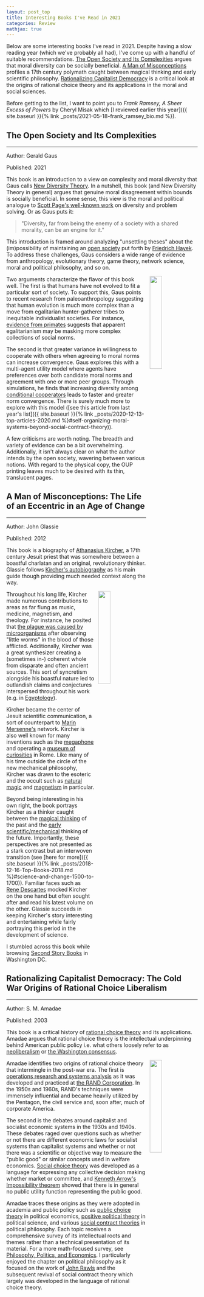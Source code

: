 ```yaml
---
layout: post_top
title: Interesting Books I've Read in 2021
categories: Review
mathjax: true
---
```


Below are some interesting books I've read in 2021. Despite having a slow reading year (which we've probably all had), I've come up with a handful of suitable recommendations. [The Open Society and Its Complexities](#the-open-society-and-its-complexities) argues that moral diversity can be socially beneficial. [A Man of Misconceptions](#a-man-of-misconceptions-the-life-of-an-eccentric-in-an-age-of-change) profiles a 17th century polymath caught between magical thinking and early scientific philosophy. [Rationalizing Capitalist Democracy](#rationalizing-capitalist-democracy-the-cold-war-origins-of-rational-choice-liberalism) is a critical look at the origins of rational choice theory and its applications in the moral and social sciences.

Before getting to the list, I want to point you to _Frank Ramsey, A Sheer Excess of Powers_ by Cheryl Misak which [I reviewed earlier this year]({{ site.baseurl }}{% link _posts/2021-05-18-frank_ramsey_bio.md %}).

## The Open Society and Its Complexities
______

Author: Gerald Gaus


Published: 2021

This book is an introduction to a view on complexity and moral diversity that Gaus calls [New Diversity Theory](https://www.law.georgetown.edu/public-policy-journal/in-print/volume-16-special-issue-2018/the-complexity-of-a-diverse-moral-order/). In a nutshell, this book (and New Diversity Theory in general) argues that genuine moral disagreement within bounds is socially beneficial. In some sense, this view is the moral and political analogue to [Scott Page's well-known work](https://sites.lsa.umich.edu/scottepage/research-2/diversity-research/) on diversity and problem solving. Or as Gaus puts it:
>"Diversity, far from being the enemy of a society with a shared morality, can be an engine for it."

This introduction is framed around analyzing "unsettling theses" about the (im)possibility of maintaining an [open society](https://en.wikipedia.org/wiki/Open_society) put forth by [Friedrich Hayek](https://plato.stanford.edu/entries/friedrich-hayek/). To address these challenges, Gaus considers a wide range of evidence from anthropology, evolutionary theory, game theory, network science, moral and political philosophy, and so on.

<img style="float: right; display: inline-block; margin: 0px 0px 5px 10px" width="25%" height="25%" src="https://fdslive.oup.com/covers/gab/550-550-72-jpg-RGB-85/9780190648978.jpg">

Two arguments characterize the flavor of this book well. The first is that humans have not evolved to fit a particular sort of society. To support this, Gaus points to recent research from paleoanthropology suggesting that human evolution is much more complex than a move from egalitarian hunter-gatherer tribes to inequitable individualist societies. For instance, [evidence from primates](https://www.hup.harvard.edu/catalog.php?content=reviews&isbn=9780674006911) suggests that apparent egalitarianism may be masking more complex collections of social norms.  

The second is that greater variance in willingness to cooperate with others when agreeing to moral norms can increase convergence. Gaus explores this with a multi-agent utility model where agents have preferences over both candidate moral norms and agreement with one or more peer groups. Through simulations, he finds that increasing diversity among [conditional cooperators](https://www.aeaweb.org/articles?id=10.1257/jep.14.3.137) leads to faster and greater norm convergence. There is surely much more to explore with this model ([see this article from last year's list]({{ site.baseurl }}{% link _posts/2020-12-13-top-articles-2020.md %}#self-organizing-moral-systems-beyond-social-contract-theory)).

A few criticisms are worth noting. The breadth and variety of evidence can be a bit overwhelming. Additionally, it isn't always clear on what the author intends by the open society, wavering between various notions. With regard to the physical copy, the OUP printing leaves much to be desired with its thin, translucent pages.


## A Man of Misconceptions: The Life of an Eccentric in an Age of Change
______

Author: John Glassie


Published: 2012


This book is a biography of [Athanasius Kircher](https://en.wikipedia.org/wiki/Athanasius_Kircher), a 17th century Jesuit priest that was somewhere between a boastful charlatan and an original, revolutionary thinker. Glassie follows [Kircher's autobiography](https://brill.com/view/book/9789004216327/B9789004216327_019.xml) as his main guide though providing much needed context along the way.

<img style="float: right; display: inline-block; margin: 0px 0px 5px 10px" width="25%" height="25%" src="https://upload.wikimedia.org/wikipedia/commons/thumb/5/5f/Athanasius_Kircher_%28cropped%29.jpg/800px-Athanasius_Kircher_%28cropped%29.jpg">

Throughout his long life, Kircher made numerous contributions to areas as far flung as music, medicine, magnetism, and theology. For instance, he posited that [the plague was caused by microorganisms](https://publicdomainreview.org/essay/athanasius-kircher-study-of-the-plague) after observing "little worms" in the blood of those afflicted. Additionally, Kircher was a great synthesizer creating a (sometimes in-) coherent whole from disparate and often ancient sources. This sort of syncretism alongside his boastful nature led to outlandish claims and conjectures interspersed throughout his work (e.g. in [Egyptology](https://fathom.lib.uchicago.edu/1/777777122590/)).

Kircher became the center of Jesuit scientific communication, a sort of counterpart to [Marin Mersenne's](https://en.wikipedia.org/wiki/Marin_Mersenne) network. Kircher is also well known for many inventions such as the [megaphone](https://en.wikipedia.org/wiki/Megaphone) and operating a [museum of curiosities](https://en.wikipedia.org/wiki/Kircherian_Museum) in Rome. Like many of his time outside the circle of the new mechanical philosophy, Kircher was drawn to the esoteric and the occult such as [natural magic](https://en.wikipedia.org/wiki/Natural_magic) and [magnetism](https://en.wikipedia.org/wiki/Ars_Magnesia) in particular.

Beyond being interesting in his own right, the book portrays Kircher as a thinker caught between the [magical thinking](https://en.wikipedia.org/wiki/Renaissance_magic) of the past and the [early scientific/mechanical](https://en.wikipedia.org/wiki/Mechanical_philosophy) thinking of the future. Importantly, these perspectives are not presented as a stark contrast but an interwoven transition (see [here for more]({{ site.baseurl }}{% link _posts/2018-12-16-Top-Books-2018.md %}#science-and-change-1500-to-1700)). Familiar faces such as [Rene Descartes](https://plato.stanford.edu/entries/descartes/) mocked Kircher on the one hand but often sought after and read his latest volume on the other. Glassie succeeds in keeping Kircher's story interesting and entertaining while fairly portraying this period in the development of science.

I stumbled across this book while browsing [Second Story Books](https://www.secondstorybooks.com/) in Washington DC.


## Rationalizing Capitalist Democracy: The Cold War Origins of Rational Choice Liberalism
______

Author: S. M. Amadae


Published: 2003

This book is a critical history of [rational choice theory](https://en.wikipedia.org/wiki/Rational_choice_theory) and its applications. Amadae argues that rational choice theory is the intellectual underpinning behind American public policy i.e. what others loosely refer to as [neoliberalism](https://en.wikipedia.org/wiki/Neoliberalism) or [the Washington consensus](https://en.wikipedia.org/wiki/Washington_Consensus#Broad_sense).

<img style="float: right; display: inline-block; margin: 0px 0px 5px 10px" width="25%" height="25%" src="https://press.uchicago.edu/.imaging/mte/ucp/medium/dam/ucp/books/jacket/978/02/26/01/9780226016542.jpg/jcr:content/9780226016542.jpg">

Amadae identifies two origins of rational choice theory that intermingle in the post-war era. The first is [operations research and systems analysis](https://en.wikipedia.org/wiki/Systems_analysis) as it was developed and practiced at [the RAND Corporation](https://en.wikipedia.org/wiki/RAND_Corporation). In the 1950s and 1960s, RAND's techniques were immensely influential and became heavily utilized by the Pentagon, the civil service and, soon after, much of corporate America.

The second is the debates around capitalist and socialist economic systems in the 1930s and 1940s. These debates raged over questions such as whether or not there are different economic laws for socialist systems than capitalist systems and whether or not there was a scientific or objective way to measure the "public good" or similar concepts used in welfare economics. [Social choice theory](https://plato.stanford.edu/entries/social-choice/) was developed as a language for expressing any collective decision making whether market or committee, and [Kenneth Arrow's Impossibility theorem](https://en.wikipedia.org/wiki/Arrow%27s_impossibility_theorem) showed that there is in general no public utility function representing the public good.

Amadae traces these origins as they were adopted in academia and public policy such as [public choice theory](https://en.wikipedia.org/wiki/Public_choice) in political economics, [positive political theory](https://en.wikipedia.org/wiki/Positive_political_theory) in political science, and various [social contract theories](https://plato.stanford.edu/entries/contractarianism-contemporary/) in political philosophy. Each topic receives a comprehensive survey of its intellectual roots and themes rather than a technical presentation of its material. For a more math-focused survey, see [Philosophy, Politics, and Economics](https://press.princeton.edu/books/paperback/9780691219790/philosophy-politics-and-economics). I particularly enjoyed the chapter on political philosophy as it focused on the work of [John Rawls](https://plato.stanford.edu/entries/rawls/) and the subsequent revival of social contract theory which largely was developed in the language of rational choice theory.
